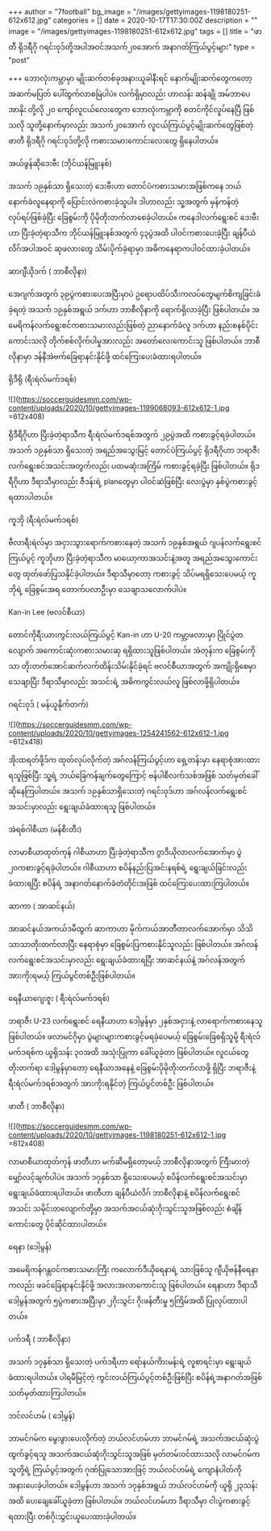 +++
author = "7football"
bg_image = "/images/gettyimages-1198180251-612x612.jpg"
categories = []
date = 2020-10-17T17:30:00Z
description = ""
image = "/images/gettyimages-1198180251-612x612.jpg"
tags = []
title = "ဖာတီ ရိုဒရီဂို ဂရင်းဝုဒ်တို့အပါအဝင်အသက်၂၀အောက် အနာဂတ်ကြယ်ပွင့်များ"
type = "post"

+++
ဘောလုံးကမ္ဘာမှာ မျိုးဆက်တစ်ခုအနားယူခါနီးရင် နောက်မျိုးဆက်တွေကတော့ အဆက်မပြတ် ပေါ်ထွက်လာစမြဲပါပဲ။ လက်ရှိမှာလည်း ဟာလန်း ဆန်ချို အမ်ဘာပေ အာနိုး တို့လို ၂၀ ကျော်လူငယ်လေးတွေက ဘောလုံးကမ္ဘာကို စတင်ကိုင်လှုပ်နေပြီ ဖြစ်သလို သူတို့နောက်မှာလည်း အသက်၂၀အောက် လူငယ်ကြယ်ပွင့်မျိုးဆက်တွေဖြစ်တဲ့ ဖာတီ ရိုဒရီဂို ဂရင်းဝုဒ်တို့လို ကစားသမားကောင်းလေးတွေ ရှိနေပါတယ်။

အယ်ဖွန်ဆိုဒေးဗီး (ဘိုင်ယန်မြူးနစ်)

အသက် ၁၉နှစ်သာ ရှိသေးတဲ့ ဒေးဗီးဟာ တောင်ပံကစားသမားအဖြစ်ကနေ ဘယ်နောက်ခံလူနေရာကို ပြောင်းလဲကစားခဲ့သူပါ။ ဒါဟာလည်း သူ့အတွက် မှန်ကန်တဲ့ လုပ်ရပ်ဖြစ်ခဲ့ပြီး ခြေစွမ်းကို ပိုမိုတိုးတက်လာစေခဲ့ပါတယ်။ ကနေဒါလက်ရွေးစင် ဒေးဗီးဟာ ပြီးခဲ့တဲ့ရာသီက ဘိုင်ယန်မြူးနစ်အတွက် ၄၃ပွဲအထိ ပါဝင်ကစားပေးခဲ့ပြီး ချန်ပီယံလိဂ်အပါအဝင် ဆုဖလားတွေ သိမ်းပိုက်ခဲ့ရာမှာ အဓိကနေရာကပါဝင်ထားခဲ့ပါတယ်။

ဆာဂျီယိုဒက် ( ဘာစီလိုနာ)

အေဂျက်အတွက် ၃၉ပွဲကစားပေးအပြီးမှာပဲ ဥရောပထိပ်သီးကလပ်တွေမျက်စိကျခြင်းခံခဲ့ရတဲ့ အသက် ၁၉နှစ်အရွယ် ဒက်ဟာ ဘာစီလိုနာကို ရောက်ရှိလာခဲ့ပြီး ဖြစ်ပါတယ်။ အမေရိကန်လက်ရွေးစင်ကစားသမားလည်းဖြစ်တဲ့ ညာနောက်ခံလူ ဒက်ဟာ နည်းစနစ်ပိုင်းကောင်းသလို တိုက်စစ်လိုက်ပါမှုအားလည်း အတော်လေးကောင်းသူ ဖြစ်ပါတယ်။ ဘာစီလိုနာမှာ ဒန်နီအဲဗက်ခြေရာနင်းနိုင်ဖို့ ထင်ကြေးပေးခံထားရပါတယ်။

ရိုဒီရို (ရီးရဲလ်မက်ဒရစ်)

![](https://soccerguidesmm.com/wp-content/uploads/2020/10/gettyimages-1199068093-612x612-1.jpg =612x408)

ရိုဒီရီဂိုဟာ ပြီးခဲ့တဲ့ရာသီက ရီးရဲလ်မက်ဒရစ်အတွက် ၂၉ပွဲအထိ ကစားခွင့်ရခဲ့ပါတယ်။ အသက် ၁၉နှစ်သာ ရှိသေးတဲ့ အရည်အသွေးမြင့် တောင်ပံကြယ်ပွင့် ရိုဒရီဂိုဟာ ဘရာဇီးလက်ရွေးစင်အသင်းအတွက်လည်း ပထမဆုံးအကြိမ် ကစားခွင့်ရခဲ့ပြီး ဖြစ်ပါတယ်။ ရိုဒရီဂိုဟာ ဒီရာသီမှာလည်း ဇီဒန်းရဲ့ planတွေမှာ ပါဝင်ဆဲဖြစ်ပြီး လေးပွဲမှာ နှစ်ပွဲကစားခွင့်ရထားပါတယ်။

ကူဘို (ရီးရဲလ်မက်ဒရစ်)

ဗီလာရီးရဲလ်မှာ အငှားသွားရောက်ကစားနေတဲ့ အသက် ၁၉နှစ်အရွယ် ဂျပန်လက်ရွေးစင်ကြယ်ပွင့် ကူဘိုဟာ ပြီးခဲ့တဲ့ရာသီက မာယော့ကာအသင်းနဲ့အတူ အရည်အသွေးကောင်းတွေ ထုတ်ဖော်ပြသနိုင်ခဲ့ပါတယ်။ ဒီရာသီမှာတော့ ကစားခွင့် သိပ်မရရှိသေးပေမယ့် ကူဘိုရဲ့ ခြေစွမ်းအရ တောက်ပလာဦးမှာ သေချာသလောက်ပါပဲ။

Kan-in Lee (ဗလင်စီယာ)

တောင်ကိုရီးယားကွင်းလယ်ကြယ်ပွင့် Kan-in ဟာ U-20 ကမ္ဘာ့ဖလားမှာ ပြိုင်ပွဲတလျောက် အကောင်းဆုံးကစားသမားဆု ရရှိထားသူဖြစ်ပါတယ်။ အဲတုန်းက ခြေစွမ်းကိုသာ တိုးတက်အောင်ဆက်လက်ထိန်းသိမ်းနိုင်ခဲ့ရင် ဗလင်စီယာအတွက် အကျိုးရှိစေမှာသေချာပြီး ဒီရာသီမှာလည်း အသင်းရဲ့ အဓိကကွင်းလယ်လူ ဖြစ်လာဖို့ရှိပါတယ်။

ဂရင်းဝုဒ် ( မန်ယူနိုက်တက်)

![](https://soccerguidesmm.com/wp-content/uploads/2020/10/gettyimages-1254241562-612x612-1.jpg =612x418)

အိုးထရတ်ဖို့ဒ်က ထုတ်လုပ်လိုက်တဲ့ အဂ်လန်ကြယ်ပွင့်ဟာ ရှေ့တန်းမှာ နေရာစုံအားထားရသူဖြစ်ပြီး သူ့ရဲ့ ဘယ်ခြေကန်ချက်တွေကြောင့် ဗန်ပါစီလက်သစ်အဖြစ် သတ်မှတ်ခေါ်ဆိုနေကြပါတယ်။ အသက် ၁၉နှစ်သာရှိသေးတဲ့ ဂရင်းဝုဒ်ဟာ အဂ်လန်လက်​ရွေးစင်အသင်းမှာလည်း ရွေးချယ်ခံထားရသူ ဖြစ်ပါတယ်။

အဲရစ်ဂါစီယာ (မန်စီးတီး)

လာမာစီယာထုတ်ကုန် ဂါစီယာဟာ ပြီးခဲ့တဲ့ရာသီက ဂွာဒီယိုလာလက်အောက်မှာ ပွဲ ၂၀ကစားခွင့်ရခဲ့ပါတယ်။ ဂါစီယာဟာ စပိန်နည်းပြအင်းနရစ်ရဲ့ ရွေးချယ်ခြင်းလည်း ခံထားရပြီး စပိန်ရဲ့ အနာဂတ်နောက်ခံတံတိုင်းအဖြစ် ထင်ကြေးပေးထားကြပါတယ်။

ဆာကာ ( အာဆင်နယ်)

အာဆင်နယ်အကယ်ဒမီထွက် ဆာကာဟာ မိုက်ကယ်အာတီတာလက်အောက်မှာ သိသိသာသာတိုးတက်လာပြီး နေရာစုံမှာ ခြေစွမ်းပြကစားနိုင်သူလည်း ဖြစ်ပါတယ်။ အဂ်လန်လက်ရွေးစင်အသင်းမှာလည်း ရွေးချယ်ခံထားရပြီး အာဆင်နယ်နဲ့ အဂ်လန်အတွက် အားကိုးရမယ့် ကြယ်ပွင််တစ်ဦးဖြစ်ပါတယ်။

ရေနီယာဂျေးဇူး ( ရီးရဲလ်မက်ဒရစ်)

ဘရာဇီး U-23 လက်ရွေးစင် ရေနီယာဟာ ဒေါ့မွန်မှာ ၂နှစ်အငှားနဲ့ လာရောက်ကစားနေသူ ဖြစ်ပါတယ်။ ဖလာမင်ဂိုမှာ ပွဲများများကစားခွင့်မရခဲ့ပေမယ့် ခြေစွမ်းခြေစရှိသူမို့ ရီးရဲလ်မက်ဒရစ်က ယူရိုသန်း ၃၀အထိ အသုံးပြုကာ ခေါ်ယူခဲ့တာ ဖြစ်ပါတယ်။ လူငယ်တွေ တိုးတက်ရာ ဒေါ့မွန်မှာတော့ ရေနီယာအနေနဲ့ ခြေစွမ်းပိုမိုတိုးတက်လာဖို့ ရှိပြီး ဘရာဇီးနဲ့ ရီးရဲလ်မက်ဒရစ်အတွက် အားကိုးရနိုင်တဲ့ ကြယ်ပွင််တစ်ဦး ဖြစ်ပါတယ်။

ဖာတီ ( ဘာစီလိုနာ)

![](https://soccerguidesmm.com/wp-content/uploads/2020/10/gettyimages-1198180251-612x612-1.jpg =612x408)

လာမာစီယာထုတ်ကုန် ဖာတီဟာ မက်ဆီမရှိတော့မယ့် ဘာစီလိုနာအတွက် ကြီးမားတဲ့ မျှော်လင့်ချက်ပါပဲ။ အသက် ၁၇နှစ်သာ ရှိသေးပေမယ့် စပိန်လက်ရွေးစင်အသင်းမှာ ရွေးချယ်ခံထားရပါတယ်။ ဖာတီဟာ ချန်ပီယံလိဂ် ဘာစီလိုနာနဲ့ စပိန်လက်ရွေးစင်အသင်း သမိုင်းတလျောက်တို့မှာ အသက်အငယ်ဆုံးဂိုးသွင်းသူအဖြစ်လည်း စံချိန်ကောင်းတွေ ပိုင်ဆိုင်ထားပါတယ်။

ရေနာ (ဒေါ့မွန်)

အမေရိကန်ဂန္တဝင်ကစားသမားကြီး ကလောက်ဒီယိုရေနာရဲ့ သားဖြစ်သူ ဂျီယိုဗန်နီရေနာကလည်း ဖခင်ခြေရာနင်းနိုင်ဖို့ အလားအလာကောင်းသူ ဖြစ်ပါတယ်။ ရေနာဟာ ဒီရာသီဒေါ့မွန်အတွက် ၅ပွဲကစားအပြီးမှာ ၂ဂိုးသွင်း ဂိုးဖန်တီးမှု ၅ကြိမ်အထိ ပြုလုပ်ထားပါတယ်။

ပက်ဒရီ ( ဘာစီလိုနာ)

အသက် ၁၇နှစ်သာ ရှိသေးတဲ့ ပက်ဒရီဟာ ရော်နယ်ကိားမန်းရဲ့ လူစာရင်းမှာ ရွေးချယ်ခံထားရပါတယ်။ ပါရမီမြင့်တဲ့ ကွင်းလယ်ကြယ်ပွင့်တစ်ဦးဖြစ်ပြီး စပိန်ရဲ့အနာဂတ်အဖြစ် သတ်မှတ်ထားကြပါတယ်။

ဘင်လင်ဟမ် ( ဒေါ့မွန်)

ဘာမင်ဂမ်က မွေးဖွားပေးလိုက်တဲ့ ဘယ်လင်ဟမ်ဟာ ဘာမင်ဂမ်ရဲ့ အသက်အငယ်ဆုံးပွဲထွက်ခွင့်ရသူ အသက်အငယ်ဆုံးဂိုးသွင်းသူအဖြစ် မှတ်တမ်းဝင်ထားသလို လာမင်ဂမ်က သူတို့ရဲ့ ကြယ်ပွင့်အတွက် ဂုဏ်ပြုသောအားဖြင့် ဘယ်လင်ဟမ်ရဲ့ ကျောနံပါတ်ကို အနားပေးခဲ့ပါတယ်။ ဒေါ့မွန်ဟာ အသက် ၁၇နှစ်အရွယ် ဘယ်လင်ဟမ်ကို ယူရို ၂၃သန်းအထိ ပေးချေခေါ်ယူခဲ့တာ ဖြစ်ပါတယ်။ ဘယ်လင်ဟမ်ဟာ ဒီရာသီမှာ ငါးပွဲကစားခွင့်ရထားပြီး တစ်ဂိုးသွင်းယူပေးထားခဲ့ပါတယ်။
